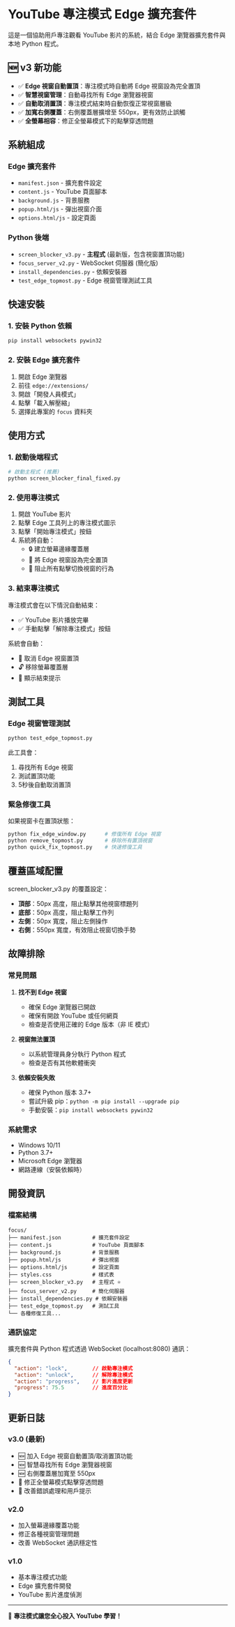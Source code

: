 # YouTube 專注模式 Edge 擴充套件

這是一個協助用戶專注觀看 YouTube 影片的系統，結合 Edge 瀏覽器擴充套件與本地 Python 程式。

## 🆕 v3 新功能

- ✅ **Edge 視窗自動置頂**：專注模式時自動將 Edge 視窗設為完全置頂
- ✅ **智慧視窗管理**：自動尋找所有 Edge 瀏覽器視窗
- ✅ **自動取消置頂**：專注模式結束時自動恢復正常視窗層級
- ✅ **加寬右側覆蓋**：右側覆蓋層擴增至 550px，更有效防止誤觸
- ✅ **全螢幕相容**：修正全螢幕模式下的點擊穿透問題

## 系統組成

### Edge 擴充套件
- `manifest.json` - 擴充套件設定
- `content.js` - YouTube 頁面腳本
- `background.js` - 背景服務
- `popup.html/js` - 彈出視窗介面
- `options.html/js` - 設定頁面

### Python 後端
- `screen_blocker_v3.py` - **主程式** (最新版，包含視窗置頂功能)
- `focus_server_v2.py` - WebSocket 伺服器 (簡化版)
- `install_dependencies.py` - 依賴安裝器
- `test_edge_topmost.py` - Edge 視窗管理測試工具

## 快速安裝

### 1. 安裝 Python 依賴
```bash
pip install websockets pywin32
```

### 2. 安裝 Edge 擴充套件
1. 開啟 Edge 瀏覽器
2. 前往 `edge://extensions/`
3. 開啟「開發人員模式」
4. 點擊「載入解壓縮」
5. 選擇此專案的 `focus` 資料夾

## 使用方式

### 1. 啟動後端程式
```bash
# 啟動主程式 (推薦)
python screen_blocker_final_fixed.py

```

### 2. 使用專注模式
1. 開啟 YouTube 影片
2. 點擊 Edge 工具列上的專注模式圖示
3. 點擊「開始專注模式」按鈕
4. 系統將自動：
   - 🔒 建立螢幕邊緣覆蓋層
   - 📌 將 Edge 視窗設為完全置頂
   - 🚫 阻止所有點擊切換視窗的行為

### 3. 結束專注模式
專注模式會在以下情況自動結束：
- ✅ YouTube 影片播放完畢
- ✅ 手動點擊「解除專注模式」按鈕

系統會自動：
- 📌 取消 Edge 視窗置頂
- 🔓 移除螢幕覆蓋層
- 💬 顯示結束提示

## 測試工具

### Edge 視窗管理測試
```bash
python test_edge_topmost.py
```
此工具會：
1. 尋找所有 Edge 視窗
2. 測試置頂功能
3. 5秒後自動取消置頂

### 緊急修復工具
如果視窗卡在置頂狀態：
```bash
python fix_edge_window.py      # 修復所有 Edge 視窗
python remove_topmost.py       # 移除所有置頂視窗
python quick_fix_topmost.py    # 快速修復工具
```

## 覆蓋區域配置

screen_blocker_v3.py 的覆蓋設定：
- **頂部**：50px 高度，阻止點擊其他視窗標題列
- **底部**：50px 高度，阻止點擊工作列
- **左側**：50px 寬度，阻止左側操作
- **右側**：550px 寬度，有效阻止視窗切換手勢

## 故障排除

### 常見問題

1. **找不到 Edge 視窗**
   - 確保 Edge 瀏覽器已開啟
   - 確保有開啟 YouTube 或任何網頁
   - 檢查是否使用正確的 Edge 版本（非 IE 模式）

2. **視窗無法置頂**
   - 以系統管理員身分執行 Python 程式
   - 檢查是否有其他軟體衝突

3. **依賴安裝失敗**
   - 確保 Python 版本 3.7+
   - 嘗試升級 pip：`python -m pip install --upgrade pip`
   - 手動安裝：`pip install websockets pywin32`

### 系統需求
- Windows 10/11
- Python 3.7+
- Microsoft Edge 瀏覽器
- 網路連線（安裝依賴時）

## 開發資訊

### 檔案結構
```
focus/
├── manifest.json          # 擴充套件設定
├── content.js             # YouTube 頁面腳本
├── background.js          # 背景服務
├── popup.html/js          # 彈出視窗
├── options.html/js        # 設定頁面
├── styles.css             # 樣式表
├── screen_blocker_v3.py   # 主程式 ⭐
├── focus_server_v2.py     # 簡化伺服器
├── install_dependencies.py # 依賴安裝器
├── test_edge_topmost.py   # 測試工具
└── 各種修復工具...
```

### 通訊協定
擴充套件與 Python 程式透過 WebSocket (localhost:8080) 通訊：

```json
{
  "action": "lock",        // 啟動專注模式
  "action": "unlock",      // 解除專注模式  
  "action": "progress",    // 影片進度更新
  "progress": 75.5         // 進度百分比
}
```

## 更新日誌

### v3.0 (最新)
- 🆕 加入 Edge 視窗自動置頂/取消置頂功能
- 🆕 智慧尋找所有 Edge 瀏覽器視窗
- 🆕 右側覆蓋層加寬至 550px
- 🔧 修正全螢幕模式點擊穿透問題
- 🔧 改善錯誤處理和用戶提示

### v2.0
- 加入螢幕邊緣覆蓋功能
- 修正各種視窗管理問題
- 改善 WebSocket 通訊穩定性

### v1.0
- 基本專注模式功能
- Edge 擴充套件開發
- YouTube 影片進度偵測

---

🎯 **專注模式讓您全心投入 YouTube 學習！**